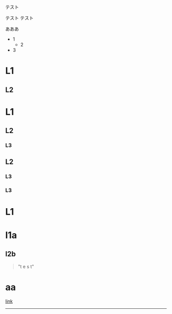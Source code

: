 テスト

テスト
テスト

あああ

* 1
    * 2
* 3

# L1
## L2
# L1
## L2
### L3
## L2
### L3
### L3
# L1

l1a
===
l2b
---

> "t
e
s
t"

# aa

[link](http://example.com "example")

***
